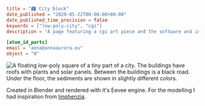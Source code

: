 ```toml
title = "🏙️ City block"
date_published = "2020-05-22T00:00:00+00:00"
date_published_time_precision = false
keywords = ["low-poly-city", "cgi"]
description = "A page featuring a cgi art piece and the software and inspiration used to create it."

[atom_id_parts]
email = "anna@annaaurora.eu"
object = "0"
```
![A floating low-poly square of a tiny part of a city. The buildings have roofs with plants and solar panels. Between the buildings is a black road. Under the floor, the sediments are shown in slightly different colors.](city-block.webp)

Created in Blender and rendered with it's Eevee engine. For the modelling I had inspiration from [Imphenzia](https://www.youtube.com/watch?v=ewKwYsQjBdQ).

